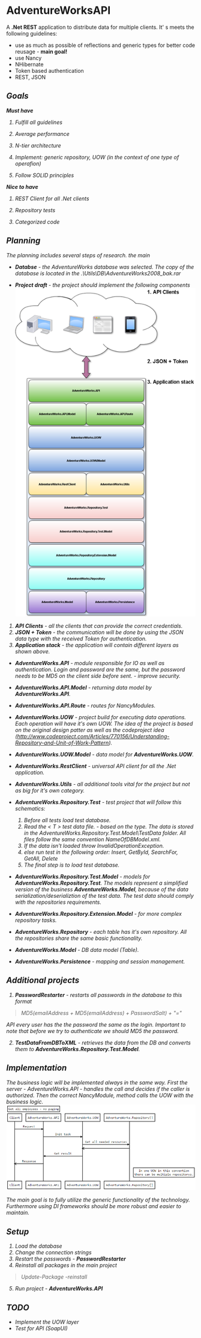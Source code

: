 # **AdventureWorksAPI**

A **.Net REST** application to distribute data for multiple clients.  It' s meets the following guidelines:

 - use as much as possible of reflections and generic types for better code reusage -  **main goal!**
 - use Nancy
 - NHibernate
 - Token based authentication
 - REST, JSON


<i class="icon-list"> Goals
------------------------------
**Must have**

 1. Fulfill all guidelines

 2. Average performance

 3. N-tier architecture

 4. Implement: generic repository, UOW (in the context of one type of operafion)

 5. Follow SOLID principles

**Nice to have**

 1. REST Client for all .Net clients

 2. Repository tests

 3. Categorized code


<i class="icon-book"> Planning
------------------------------
The planning includes several steps of research. the main

 - **Databse** - the *AdventureWorks* database was selected. The copy of the database is located in the .\Utils\DB\AdventureWorks2008_bak.rar

 - **Project draft** - the project should implement the following components
![](./Utils/Github/Images/ApplicationDraft.png)

1. **API Clients** -
    all the clients that can provide the correct credentials.
2. **JSON + Token** -
    the communication will be done by using the JSON data type with the received Token for authentication.
3. **Application stack** - the application will contain different layers as shown above.
  - **AdventureWorks.API** - module responsible for IO as well as authentication.
    Login and password are the same, but the password needs to be MD5 on the client side before sent. - improve security.
  - **AdventureWorks.API.Model** - returning data model by ***AdventureWorks.API***.
  - **AdventureWorks.API.Route** - routes for *NancyModules*.
  - **AdventureWorks.UOW** - project build for executing data operations. Each operation will have it's own UOW. The idea of the project is based on the original design patter as well as the codeproject idea (http://www.codeproject.com/Articles/770156/Understanding-Repository-and-Unit-of-Work-Pattern).
  - **AdventureWorks.UOW.Model** - data model for ***AdventureWorks.UOW***.
  - **AdventureWorks.RestClient** - universal *API* client for all the *.Net* application.
  - **AdventureWorks.Utils** - all additional tools vital for the project but not as big for it's own category.
  - **AdventureWorks.Repository.Test** - test project that will follow this schematics:

    1. Before all tests load test database.
    2. Read the < T > test data file. - based on the type. The data is stored in the AdventureWorks.Repository.Test.Model\TestData folder. All files follow the same convention NameOfDBModel.xml.
    3. If the data isn't loaded throw InvalidOperationException.
    4. else run test in the following order: Insert, GetById, SearchFor, GetAll, Delete
    5. The final step is to load test database.
  - **AdventureWorks.Repository.Test.Model** - models for ***AdventureWorks.Repository.Test***. The models represent a simplified version of the business ***AdventureWorks.Model***, because of the data serialization/deserializtion of the test data. The test data should comply with the repositories requirements.
  - **AdventureWorks.Repository.Extension.Model** - for more complex repository tasks.
  - **AdventureWorks.Repository** - each table has it's own repository. All the repositories share the same basic functionality.
  - **AdventureWorks.Model** - DB data model (Table).
  - **AdventureWorks.Persistence** - mapping and session management.

<i class="icon-sitemap"> Additional projects
------------------------------
1. **PasswordRestarter** - restarts all passwords in the database to this format
>MD5(emailAddress + MD5(emailAddress) + PasswordSalt) + "="

  *API* every user has the the password the same as the login. Important to note that before we try to authenticate we should MD5 the password.

2. **TestDataFromDBToXML** - retrieves the data from the DB and converts them to ***AdventureWorks.Repository.Test.Model***.


<i class="icon-sitemap"> Implementation
------------------------------
The business logic will be implemented always in the same way. First the server - *AdventureWorks.API* - handles the call and decides if the caller is authorized. Then the correct *NancyModule*, *method* calls the *UOW* with the business logic.  
![](./Utils/Github/Images/sampleSequence.png)

The main goal is to fully utilize the generic functionality of the technology. Furthermore using *DI* frameworks should be more robust and easier to maintain.

<i class="icon-sitemap"> Setup
------------------------------
1. Load the database
2. Change the connection strings
3. Restart the passwords - ***PasswordRestarter***
4. Reinstall all packages in the main project
> Update-Package -reinstall
5. Run project - ***AdventureWorks.API***


<i class="icon-sitemap"> TODO
------------------------------
- Implement the UOW layer
- Test for API (SoapUI)
